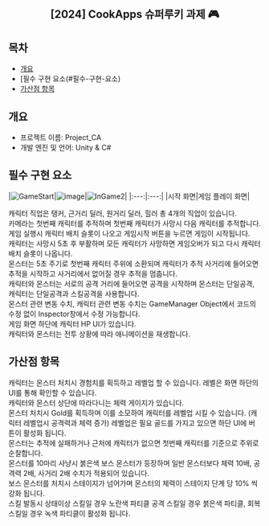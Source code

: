 <div align="center">
<h2>[2024] CookApps 슈퍼루키 과제 🎮</h2>
</div>

## 목차
  - [개요](#개요) 
  - [필수 구현 요소(#필수-구현-요소)
  - [가산점 항목](#가산점-항목)

## 개요
- 프로젝트 이름: Project_CA
- 개발 엔진 및 언어: Unity & C#

## 필수 구현 요소
|![GameStart](https://github.com/Teagyun98/Project_CA/assets/120551471/b48bcdbe-c21f-4541-9b4a-e019bc0b36b0)|![image](https://user-images.githubusercontent.com/66003567/216818272-8749569b-b217-4572-9738-32b0058459f4.png)|![InGame2](https://github.com/Teagyun98/Project_CA/assets/120551471/28b85fb2-a07f-4dd9-b153-b71cdf9295a5)|
|:---:|:---:|
|시작 화면|게임 플레이 화면|

캐릭터 직업은 탱커, 근거리 딜러, 원거리 딜러, 힐러 총 4개의 직업이 있습니다.<br>
카메라는 첫번째 캐릭터를 추적하며 첫번째 캐릭터가 사망시 다음 캐릭터를 추적합니다.<br>
게임 실행시 캐릭터 배치 슬롯이 나오고 게임시작 버튼을 누르면 게임이 시작됩니다.<br>
캐릭터는 사망시 5초 후 부활하며 모든 캐릭터가 사망하면 게임오버가 되고 다시 캐릭터 배치 슬롯이 나옵니다.<br>
몬스터는 5초 주기로 첫번째 캐릭터 주위에 소환되며 캐릭터가 추적 사거리에 들어오면 추적을 시작하고 사거리에서 없어질 경우 추적을 멈춥니다.<br>
캐릭터와 몬스터는 서로의 공격 거리에 들어오면 공격을 시작하며 몬스터는 단일공격, 캐릭터는 단일공격과 스킬공격을 사용합니다.<br>
몬스터 관련 변동 수치, 캐릭터 관련 변동 수치는 GameManager Object에서 코드의 수정 없이 Inspector창에서 수정 가능합니다.<br>
게임 화면 하단에 캐릭터 HP UI가 있습니다.<br>
캐릭터와 몬스터는 전투 상황에 따라 애니메이션을 재생합니다.<br>

## 가산점 항목
캐릭터는 몬스터 처치시 경험치를 획득하고 레벨업 할 수 있습니다. 레벨은 화면 하단의 UI를 통해 확인할 수 있습니다.<br>
캐릭터와 몬스터 상단에 따라다니는 체력 게이지가 있습니다.<br>
몬스터 처치시 Gold를 획득하며 이를 소모하여 캐릭터를 레벨업 시킬 수 있습니다. (캐릭터 레벨업시 공격력과 체력 증가) 레벨업은 필요 골드를 가지고 있으면 하단 UI에 버튼이 활성화 됩니다.<br>
몬스터는 추적에 실패하거나 근처에 캐릭터가 없으면 첫번째 캐릭터를 기준으로 주위로 순찰합니다.<br>
몬스터를 10마리 사냥시 붉은색 보스 몬스터가 등장하며 일반 몬스터보다 체력 10배, 공격력 2배, 사거리 2배 수치가 적용되어 있습니다.<br>
보스 몬스터를 처치시 스테이지가 넘어가며 몬스터의 체력이 스테이지 단계 당 10% 씩 강화 됩니다.<br>
스킬 발동시 상태이상 스킬일 경우 노란색 파티클 공격 스킬일 경우 붉은색 파티클, 회복 스킬일 경우 녹색 파티클이 활성화 됩니다.<br>



